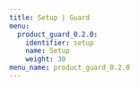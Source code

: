 ```yaml
---
title: Setup | Guard
menu:
  product_guard_0.2.0:
    identifier: setup
    name: Setup
    weight: 30
menu_name: product_guard_0.2.0
---
```

